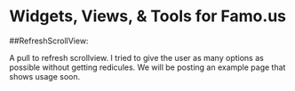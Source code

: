 Widgets, Views, &amp; Tools for Famo.us
======



##RefreshScrollView:

A pull to refresh scrollview. I tried to give the user as many options as possible without getting redicules. We will be posting an example page that shows usage soon.